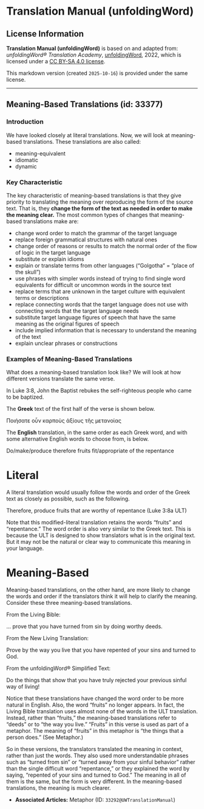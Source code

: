 # Translation Manual (unfoldingWord)

## License Information

**Translation Manual (unfoldingWord)** is based on and adapted from: _unfoldingWord® Translation Academy_, [unfoldingWord](https://unfoldingword.org/utw), 2022, which is licensed under a [CC BY-SA 4.0 license](https://creativecommons.org/licenses/by-sa/4.0/legalcode.en).

This markdown version (created `2025-10-16`) is provided under the same license.



--------------------------------

## Meaning-Based Translations (id: 33377)

### Introduction

We have looked closely at literal translations. Now, we will look at meaning\-based translations. These translations are also called:

* meaning\-equivalent
* idiomatic
* dynamic

### Key Characteristic

The key characteristic of meaning\-based translations is that they give priority to translating the meaning over reproducing the form of the source text. That is, they **change the form of the text as needed in order to make the meaning clear.** The most common types of changes that meaning\-based translations make are:

* change word order to match the grammar of the target language
* replace foreign grammatical structures with natural ones
* change order of reasons or results to match the normal order of the flow of logic in the target language
* substitute or explain idioms
* explain or translate terms from other languages (“Golgotha” \= “place of the skull”)
* use phrases with simpler words instead of trying to find single word equivalents for difficult or uncommon words in the source text
* replace terms that are unknown in the target culture with equivalent terms or descriptions
* replace connecting words that the target language does not use with connecting words that the target language needs
* substitute target language figures of speech that have the same meaning as the original figures of speech
* include implied information that is necessary to understand the meaning of the text
* explain unclear phrases or constructions

### Examples of Meaning\-Based Translations

What does a meaning\-based translation look like? We will look at how different versions translate the same verse.

In Luke 3:8, John the Baptist rebukes the self\-righteous people who came to be baptized.

The **Greek** text of the first half of the verse is shown below.

Ποιήσατε οὖν καρποὺς ἀξίους τῆς μετανοίας

The **English** translation, in the same order as each Greek word, and with some alternative English words to choose from, is below.

Do/make/produce therefore fruits fit/appropriate of the repentance

Literal
=======

A literal translation would usually follow the words and order of the Greek text as closely as possible, such as the following.

Therefore, produce fruits that are worthy of repentance (Luke 3:8a ULT)

Note that this modified\-literal translation retains the words “fruits” and “repentance.” The word order is also very similar to the Greek text. This is because the ULT is designed to show translators what is in the original text. But it may not be the natural or clear way to communicate this meaning in your language.

Meaning\-Based
==============

Meaning\-based translations, on the other hand, are more likely to change the words and order if the translators think it will help to clarify the meaning. Consider these three meaning\-based translations.

From the Living Bible:

… prove that you have turned from sin by doing worthy deeds.

From the New Living Translation:

Prove by the way you live that you have repented of your sins and turned to God.

From the unfoldingWord® Simplified Text:

Do the things that show that you have truly rejected your previous sinful way of living!

Notice that these translations have changed the word order to be more natural in English. Also, the word “fruits” no longer appears. In fact, the Living Bible translation uses almost none of the words in the ULT translation. Instead, rather than “fruits,” the meaning\-based translations refer to “deeds” or to “the way you live.” “Fruits” in this verse is used as part of a metaphor. The meaning of “fruits” in this metaphor is “the things that a person does.” (See Metaphor.)

So in these versions, the translators translated the meaning in context, rather than just the words. They also used more understandable phrases such as “turned from sin” or “turned away from your sinful behavior” rather than the single difficult word “repentance,” or they explained the word by saying, “repented of your sins and turned to God.” The meaning in all of them is the same, but the form is very different. In the meaning\-based translations, the meaning is much clearer.

* **Associated Articles:** Metaphor (ID: `33292@UWTranslationManual`)

